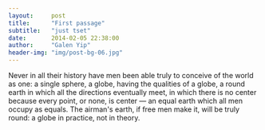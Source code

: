 ```yaml
---
layout:     post
title:      "First passage"
subtitle:   "just tset"
date:       2014-02-05 22:38:00
author:     "Galen Yip"
header-img: "img/post-bg-06.jpg"
---
```


<p>Never in all their history have men been able truly to conceive of the world as one: a single sphere, a globe, having the qualities of a globe, a round earth in which all the directions eventually meet, in which there is no center because every point, or none, is center — an equal earth which all men occupy as equals. The airman's earth, if free men make it, will be truly round: a globe in practice, not in theory. </p>
